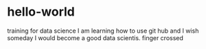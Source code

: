 # hello-world
training for data science 
I am learning how to use git hub and I wish someday I would become a good data scientis. finger crossed 
